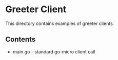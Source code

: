 # Greeter Client

This directory contains examples of greeter clients

## Contents

- main.go - standard go-micro client call

